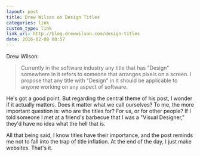 ```yaml
---
layout: post
title: Drew Wilson on Design Titles
categories: link
custom_type: link
link_url: http://blog.drewwilson.com/design-titles
date: 2016-02-08 08:57
---
```

Drew Wilson: 

> Currently in the software industry any title that has "Design" somewhere in it refers to someone that arranges pixels on a screen. I propose that any title with "Design" in it should be applicable to anyone working on any aspect of software.

He's got a good point. But regarding the central theme of his post, I wonder if it actually matters. Does it matter what we call ourselves? To me, the more important question is: who are the titles for? For us, or for other people? If I told someone I met at a friend's barbecue that I was a "Visual Designer," they'd have no idea what the hell that is.

All that being said, I know titles have their importance, and the post reminds me not to fall into the trap of title inflation. At the end of the day, I just make websites. That's it.